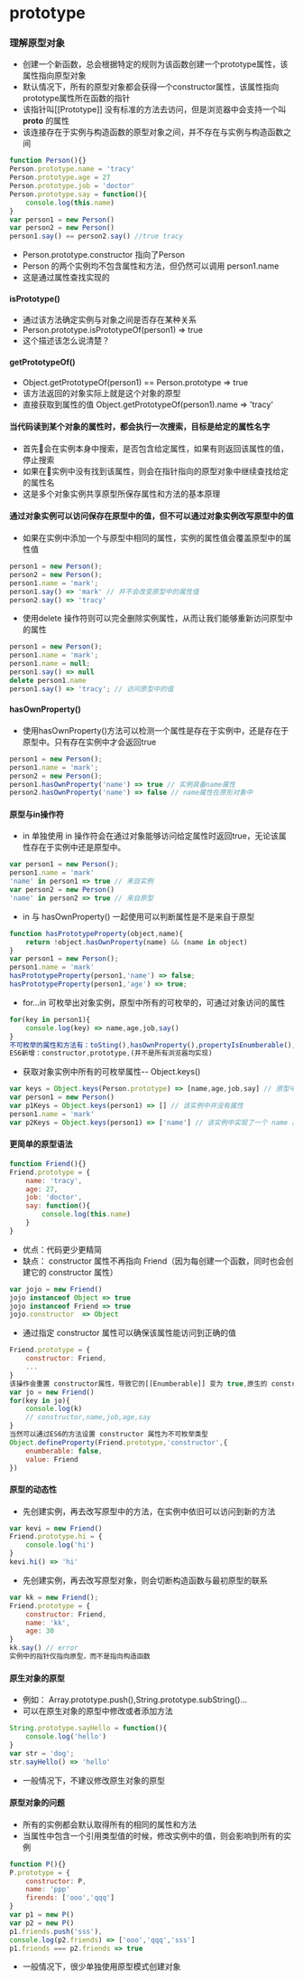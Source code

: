 # prototype

### 理解原型对象

- 创建一个新函数，总会根据特定的规则为该函数创建一个prototype属性，该属性指向原型对象
- 默认情况下，所有的原型对象都会获得一个constructor属性，该属性指向prototype属性所在函数的指针
- 该指针叫[[Prototype]] 没有标准的方法去访问，但是浏览器中会支持一个叫 __proto__ 的属性
- 该连接存在于实例与构造函数的原型对象之间，并不存在与实例与构造函数之间
```javascript
function Person(){}
Person.prototype.name = 'tracy'
Person.prototype.age = 27
Person.prototype.job = 'doctor'
Person.prototype.say = function(){
    console.log(this.name)
}
var person1 = new Person() 
var person2 = new Person() 
person1.say() == person2.say() //true tracy
```
- Person.prototype.constructor 指向了Person
- Person 的两个实例均不包含属性和方法，但仍然可以调用 person1.name
- 这是通过属性查找实现的

#### isPrototype()

- 通过该方法确定实例与对象之间是否存在某种关系
- Person.prototype.isPrototypeOf(person1) => true
- 这个描述该怎么说清楚？

#### getPrototypeOf()

- Object.getPrototypeOf(person1) == Person.prototype => true
- 该方法返回的对象实际上就是这个对象的原型
- 直接获取到属性的值 Object.getPrototypeOf(person1).name => 'tracy'

#### 当代码读到某个对象的属性时，都会执行一次搜索，目标是给定的属性名字

- 首先会在实例本身中搜索，是否包含给定属性，如果有则返回该属性的值，停止搜索
- 如果在实例中没有找到该属性，则会在指针指向的原型对象中继续查找给定的属性名
- 这是多个对象实例共享原型所保存属性和方法的基本原理

#### 通过对象实例可以访问保存在原型中的值，但不可以通过对象实例改写原型中的值

- 如果在实例中添加一个与原型中相同的属性，实例的属性值会覆盖原型中的属性值
```javascript
person1 = new Person();
person2 = new Person();
person1.name = 'mark';
person1.say() => 'mark' // 并不会改变原型中的属性值
person2.say() => 'tracy'
```
- 使用delete 操作符则可以完全删除实例属性，从而让我们能够重新访问原型中的属性
```javascript
person1 = new Person();
person1.name = 'mark';
person1.name = null;
person1.say() => null
delete person1.name 
person1.say() => 'tracy'; // 访问原型中的值
```

#### hasOwnProperty()
- 使用hasOwnProperty()方法可以检测一个属性是存在于实例中，还是存在于原型中。只有存在实例中才会返回true
```javascript
person1 = new Person();
person1.name = 'mark';
person2 = new Person();
person1.hasOwnProperty('name') => true // 实例具备name属性
person2.hasOwnProperty('name') => false // name属性在原形对象中
```

#### 原型与in操作符
- in 单独使用 in 操作符会在通过对象能够访问给定属性时返回true，无论该属性存在于实例中还是原型中。
```javascript
var person1 = new Person();
person1.name = 'mark'
'name' in person1 => true // 来自实例
var person2 = new Person()
'name' in person2 => true // 来自原型

```
- in 与 hasOwnProperty() 一起使用可以判断属性是不是来自于原型
```javascript
function hasPrototypeProperty(object,name){
    return !object.hasOwnProperty(name) && (name in object)
}
var person1 = new Person();
person1.name = 'mark'
hasPrototypeProperty(person1,'name') => false;
hasPrototypeProperty(person1,'age') => true;
```
- for...in 可枚举出对象实例，原型中所有的可枚举的，可通过对象访问的属性
```javascript
for(key in person1){
    console.log(key) => name,age,job,say()
}
不可枚举的属性和方法有：toSting(),hasOwnProperty(),propertyIsEnumberable(),toLocaleString(),valueOf()
ES6新增：constructor,prototype,(并不是所有浏览器均实现)
```
- 获取对象实例中所有的可枚举属性-- Object.keys()
```javascript
var keys = Object.keys(Person.prototype) => [name,age,job,say] // 原型中的可枚举属性
var person1 = new Person() 
var p1Keys = Object.keys(person1) => [] // 该实例中并没有属性
person1.name = 'mark'
var p2Keys = Object.keys(person1) => ['name'] // 该实例中实现了一个 name 属性
```

#### 更简单的原型语法
```javascript
function Friend(){}
Friend.prototype = {
    name: 'tracy',
    age: 27,
    job: 'doctor',
    say: function(){
        console.log(this.name)
    }
}
```
- 优点：代码更少更精简
- 缺点： constructor 属性不再指向 Friend（因为每创建一个函数，同时也会创建它的 constructor 属性）
```javascript
var jojo = new Friend()
jojo instanceof Object => true
jojo instanceof Friend => true
jojo.constructor  => Object
```
- 通过指定 constructor 属性可以确保该属性能访问到正确的值
```javascript
Friend.prototype = {
    constructor: Friend,
    ...
}
该操作会重置 constructor属性，导致它的[[Enumberable]] 变为 true,原生的 constructor 是不可以枚举的
var jo = new Friend()
for(key in jo){
    console.log(k)
    // constructor,name,job,age,say
}
当然可以通过ES6的方法设置 constructor 属性为不可枚举类型
Object.defineProperty(Friend.prototype,'constructor',{
    enumberable: false,
    value: Friend
})
```

#### 原型的动态性

- 先创建实例，再去改写原型中的方法，在实例中依旧可以访问到新的方法
```javascript
var kevi = new Friend()
Friend.prototype.hi = {
    console.log('hi')
}
kevi.hi() => 'hi'
```

- 先创建实例，再去改写原型对象，则会切断构造函数与最初原型的联系
```javascript
var kk = new Friend();
Friend.prototype = {
    constructor: Friend,
    name: 'kk',
    age: 30
}
kk.say() // error
实例中的指针仅指向原型，而不是指向构造函数
```

#### 原生对象的原型

- 例如： Array.prototype.push(),String.prototype.subString()...
- 可以在原生对象的原型中修改或者添加方法
```javascript
String.prototype.sayHello = function(){
    console.log('hello')
}
var str = 'dog';
str.sayHello() => 'hello'
```
- 一般情况下，不建议修改原生对象的原型

#### 原型对象的问题

- 所有的实例都会默认取得所有的相同的属性和方法
- 当属性中包含一个引用类型值的时候，修改实例中的值，则会影响到所有的实例
```javascript
function P(){}
P.prototype = {
    constructor: P,
    name: 'ppp'
    firends: ['ooo','qqq']
}
var p1 = new P()
var p2 = new P()
p1.friends.push('sss'),
console.log(p2.friends) => ['ooo','qqq','sss']
p1.friends === p2.friends => true
```
- 一般情况下，很少单独使用原型模式创建对象